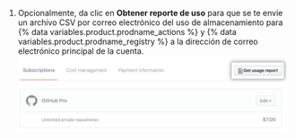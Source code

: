 1. Opcionalmente, da clic en **Obtener reporte de uso** para que se te envíe un archivo CSV por correo electrónico del uso de almacenamiento para {% data variables.product.prodname_actions %} y {% data variables.product.prodname_registry %} a la dirección de correo electrónico principal de la cuenta. ![Descargar reporte en CSV](/assets/images/help/billing/actions-packages-report-download.png)
